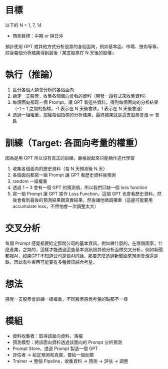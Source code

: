 # 目標

以下的 N = 1, 7, 14

- 預測目標：中期 or 隔日沖

預計使用 GPT 或其他方式分析股票的各個面向，例如基本面、市場、技術等等，綜合每個分析結果得到最後「某支股票在 N 天後的股價」

# 執行（推論）

1. 區分各個人類會分析的各個面向
2. 給定一支股票，收集各個面向會看的資料（開發一段程式來收集資料）
3. 每個面向都寫一個 Prompt，讓 GPT 看這些資料，得到每個面向的分析結果（-1 ~ 1 之間的指標，-1 表示在 N 天後會跌，1 表示在 N 天後會漲）
4. 透過一組權重，加權每個指標的分析結果，最終結果就是這支股票會漲 or 會跌

# 訓練（Target: 各面向考量的權重）

因為是用 GPT 所以沒有真正的訓練，嚴格說起來只能稱作迭代學習

1. 收集各個面向的歷史資料（每 N 天預測後 N 天）
2. 各個面向都寫一組 Prompt 讓 GPT 看歷史資料後預測
3. random 一組權重
4. 透過 1 ~ 3 會有一個 GPT 的預測值，所以我們只缺一個 loss function
5. 寫一組 Prompt 讓 GPT 當作 Loss Function，這個 GPT 也會看歷史資料，然後會看到最後的預測結果跟真實結果，然後讓他微調權重（這邊可能要用 accumulate loss，不然怕會一次調整太大）

# 交叉分析

每個 Prompt 感覺都要給定那間公司的基本資訊，例如做什麼的，在哪個國家，什麼產業，之類的，這樣才能透過這些基本資訊跟其他分析面做交叉分析，例如新聞都報AI，如果GPT不知道公司是做AI的話，那要怎麼透過新聞面來預測會漲還是跌，因此有些東西可能要有多種資訊綜合考量。

# 想法

感覺一支股票會訓練一組權重，不同股票感覺考量的點都不一樣

# 模組

- 資料收集者：取得該面向資料，落檔
- 預測模型：將該面向資料透過該面向的 Prompt 分析預測
- Prompt Store，透過 Prompt 製造一個 GPT
- 評估者 -> 給定預測和真實，要給一個反饋
- Trainer -> 整個 Pipeline，收集資料 -> 預測 -> 評估 -> 調整
